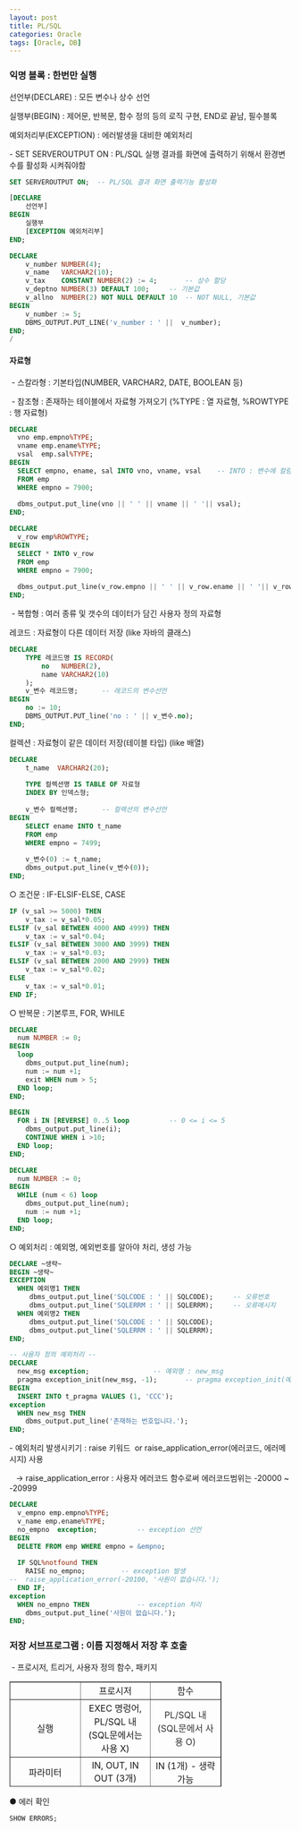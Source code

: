 ```yaml
---
layout: post
title: PL/SQL
categories: Oracle
tags: [Oracle, DB]
---
```


### 익명 블록 : 한번만 실행

선언부(DECLARE) : 모든 변수나 상수 선언

실행부(BEGIN) : 제어문, 반복문, 함수 정의 등의 로직 구현, END로 끝남, 필수블록

예외처리부(EXCEPTION) : 에러발생을 대비한 예외처리

\- SET SERVEROUTPUT ON : PL/SQL 실행 결과를 화면에 출력하기 위해서 환경변수를 활성화 시켜줘야함

```SQL
SET SERVEROUTPUT ON;  -- PL/SQL 결과 화면 출력기능 활성화

[DECLARE
    선언부]
BEGIN
    실행부
    [EXCEPTION 예외처리부]
END;

```

```SQL
DECLARE
    v_number NUMBER(4);
    v_name   VARCHAR2(10);
    v_tax    CONSTANT NUMBER(2) := 4;		-- 상수 할당
    v_deptno NUMBER(3) DEFAULT 100;		-- 기본값
    v_allno  NUMBER(2) NOT NULL DEFAULT	10	-- NOT NULL, 기본값
BEGIN
    v_number := 5;
    DBMS_OUTPUT.PUT_LINE('v_number : ' ||  v_number);
END;
/
```

#### 자료형

 - 스칼라형 : 기본타입(NUMBER, VARCHAR2, DATE, BOOLEAN 등)

 - 참조형 : 존재하는 테이블에서 자료형 가져오기 (%TYPE : 열 자료형, %ROWTYPE : 행 자료형)

```SQL
DECLARE
  vno emp.empno%TYPE;
  vname emp.ename%TYPE;
  vsal  emp.sal%TYPE;
BEGIN
  SELECT empno, ename, sal INTO vno, vname, vsal	-- INTO : 변수에 컬럼 넣기
  FROM emp
  WHERE empno = 7900;
  
  dbms_output.put_line(vno || ' ' || vname || ' '|| vsal);
END;
```

```SQL
DECLARE
  v_row emp%ROWTYPE;
BEGIN
  SELECT * INTO v_row 
  FROM emp
  WHERE empno = 7900;
  
  dbms_output.put_line(v_row.empno || ' ' || v_row.ename || ' '|| v_row.sal);
END;
```

 - 복합형 : 여러 종류 및 갯수의 데이터가 담긴 사용자 정의 자료형

레코드 : 자료형이 다른 데이터 저장 (like 자바의 클래스)

```SQL
DECLARE
    TYPE 레코드명 IS RECORD(
        no   NUMBER(2),
        name VARCHAR2(10)
    );
    v_변수 레코드명;		-- 레코드의 변수선언
BEGIN
    no := 10;
    DBMS_OUTPUT.PUT_line('no : ' || v_변수.no);
END;
```

컬렉션 : 자료형이 같은 데이터 저장(테이블 타입) (like 배열)

```SQL
DECLARE
    t_name  VARCHAR2(20);
  
    TYPE 컬렉션명 IS TABLE OF 자료형
    INDEX BY 인덱스형;
  
    v_변수 컬렉션명;		-- 컬렉션의 변수선언
BEGIN
    SELECT ename INTO t_name
    FROM emp
    WHERE empno = 7499;
  
    v_변수(0) := t_name;
    dbms_output.put_line(v_변수(0));
END;
```

○ 조건문 : IF-ELSIF-ELSE, CASE

```SQL
IF (v_sal >= 5000) THEN
    v_tax := v_sal*0.05;
ELSIF (v_sal BETWEEN 4000 AND 4999) THEN
    v_tax := v_sal*0.04;
ELSIF (v_sal BETWEEN 3000 AND 3999) THEN
    v_tax := v_sal*0.03;
ELSIF (v_sal BETWEEN 2000 AND 2999) THEN
    v_tax := v_sal*0.02;
ELSE
    v_tax := v_sal*0.01;
END IF;
```

○ 반복문 : 기본루프, FOR, WHILE

```SQL
DECLARE
  num NUMBER := 0;
BEGIN 
  loop
    dbms_output.put_line(num);
    num := num +1;
    exit WHEN num > 5;
  END loop;
END;
```

```SQL
BEGIN
  FOR i IN [REVERSE] 0..5 loop			-- 0 <= i <= 5
    dbms_output.put_line(i);
    CONTINUE WHEN i >10;
  END loop;
END;
```

```SQL
DECLARE
  num NUMBER := 0;
BEGIN
  WHILE (num < 6) loop
    dbms_output.put_line(num);
    num := num +1;
  END loop;
END;
```

○ 예외처리 : 예외명, 예외번호를 알아야 처리, 생성 가능

```SQL
DECLARE ~생략~
BEGIN ~생략~
EXCEPTION
  WHEN 예외명1 THEN
     dbms_output.put_line('SQLCODE : ' || SQLCODE);		-- 오류번호
     dbms_output.put_line('SQLERRM : ' || SQLERRM);		-- 오류메시지
  WHEN 예외명2 THEN
     dbms_output.put_line('SQLCODE : ' || SQLCODE);
     dbms_output.put_line('SQLERRM : ' || SQLERRM);
END;
```

```SQL
-- 사용자 정의 예외처리 --
DECLARE
  new_msg exception;				-- 예외명 : new_msg
  pragma exception_init(new_msg, -1);		-- pragma exception_init(예외명, 예외코드)
BEGIN
  INSERT INTO t_pragma VALUES (1, 'CCC');
exception
  WHEN new_msg THEN
    dbms_output.put_line('존재하는 번호입니다.');
END;
```

\- 예외처리 발생시키기 : raise 키워드  or raise\_application\_error(에러코드, 에러메시지) 사용

   -> raise\_application\_error : 사용자 에러코드 함수로써 에러코드범위는 -20000 ~ -20999

```SQL
DECLARE
  v_empno emp.empno%TYPE;
  v_name emp.ename%TYPE;
  no_empno  exception;			-- exception 선언
BEGIN
  DELETE FROM emp WHERE empno = &empno;
  
  IF SQL%notfound THEN
    RAISE no_empno;			-- exception 발생
--  raise_application_error(-20100, '사원이 없습니다.');
  END IF;
exception
  WHEN no_empno THEN			-- exception 처리
    dbms_output.put_line('사원이 없습니다.');
END;
```

### 저장 서브프로그램 : 이름 지정해서 저장 후 호출

 - 프로시저, 트리거, 사용자 정의 함수, 패키지

<table style="border-collapse: collapse; width: 75.3489%; height: 188px;" border="1" data-ke-style="style8"><tbody><tr style="height: 20px;"><td style="width: 25%; height: 20px; text-align: center;">&nbsp;</td><td style="width: 25%; height: 20px; text-align: center;">프로시저</td><td style="width: 25%; height: 20px; text-align: center;">함수</td></tr><tr style="height: 20px;"><td style="width: 25%; height: 20px; text-align: center;">실행</td><td style="width: 25%; height: 20px; text-align: center;">EXEC 명렁어, PL/SQL 내<br>(SQL문에서는 사용 X)</td><td style="width: 25%; height: 20px; text-align: center;"><span style="color: #333333;">PL/SQL 내<br></span><span style="color: #333333;">(SQL문에서 사용 O)</span></td></tr><tr style="height: 20px;"><td style="width: 25%; height: 20px; text-align: center;">파라미터</td><td style="width: 25%; height: 20px; text-align: center;">IN, OUT, IN OUT (3개)</td><td style="width: 25%; height: 20px; text-align: center;">IN (1개) - 생략가능</td></tr><tr style="height: 20px;"><td style="width: 25%; height: 20px; text-align: center;">반환값</td><td style="width: 25%; height: 20px; text-align: center;">0~여러개(OUT 모드)</td><td style="width: 25%; height: 20px; text-align: center;">오직 1개(RETURN문)</td></tr></tbody></table>

● 에러 확인

```SQL
SHOW ERRORS;
```